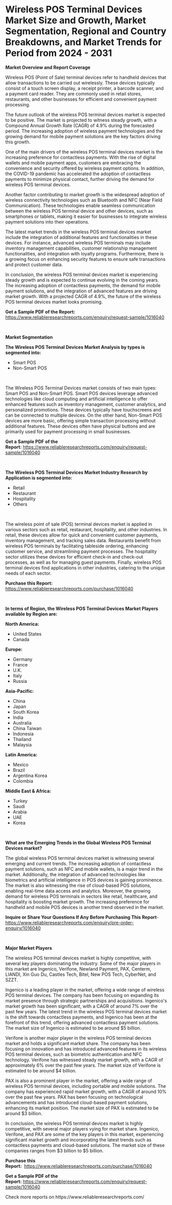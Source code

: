 <p><h1>Wireless POS Terminal Devices Market Size and Growth, Market Segmentation, Regional and Country Breakdowns, and Market Trends for Period from 2024 -  2031</h1></p><p><strong>Market Overview and Report Coverage</strong></p>
<p><p>Wireless POS (Point of Sale) terminal devices refer to handheld devices that allow transactions to be carried out wirelessly. These devices typically consist of a touch screen display, a receipt printer, a barcode scanner, and a payment card reader. They are commonly used in retail stores, restaurants, and other businesses for efficient and convenient payment processing.</p><p>The future outlook of the wireless POS terminal devices market is expected to be positive. The market is projected to witness steady growth, with a Compound Annual Growth Rate (CAGR) of 4.9% during the forecasted period. The increasing adoption of wireless payment technologies and the growing demand for mobile payment solutions are the key factors driving this growth.</p><p>One of the main drivers of the wireless POS terminal devices market is the increasing preference for contactless payments. With the rise of digital wallets and mobile payment apps, customers are embracing the convenience and security offered by wireless payment options. In addition, the COVID-19 pandemic has accelerated the adoption of contactless payments to minimize physical contact, further driving the demand for wireless POS terminal devices.</p><p>Another factor contributing to market growth is the widespread adoption of wireless connectivity technologies such as Bluetooth and NFC (Near Field Communication). These technologies enable seamless communication between the wireless POS terminal device and other devices, such as smartphones or tablets, making it easier for businesses to integrate wireless payment solutions into their operations.</p><p>The latest market trends in the wireless POS terminal devices market include the integration of additional features and functionalities in these devices. For instance, advanced wireless POS terminals may include inventory management capabilities, customer relationship management functionalities, and integration with loyalty programs. Furthermore, there is a growing focus on enhancing security features to ensure safe transactions and protect customer data.</p><p>In conclusion, the wireless POS terminal devices market is experiencing steady growth and is expected to continue evolving in the coming years. The increasing adoption of contactless payments, the demand for mobile payment solutions, and the integration of advanced features are driving market growth. With a projected CAGR of 4.9%, the future of the wireless POS terminal devices market looks promising.</p></p>
<p><strong>Get a Sample PDF of the Report:</strong> <a href="https://www.reliableresearchreports.com/enquiry/request-sample/1016040">https://www.reliableresearchreports.com/enquiry/request-sample/1016040</a></p>
<p>&nbsp;</p>
<p><strong>Market Segmentation</strong></p>
<p><strong>The Wireless POS Terminal Devices Market Analysis by types is segmented into:</strong></p>
<p><ul><li>Smart POS</li><li>Non-Smart POS</li></ul></p>
<p>&nbsp;</p>
<p><p>The Wireless POS Terminal Devices market consists of two main types: Smart POS and Non-Smart POS. Smart POS devices leverage advanced technologies like cloud computing and artificial intelligence to offer enhanced features such as inventory management, customer analytics, and personalized promotions. These devices typically have touchscreens and can be connected to multiple devices. On the other hand, Non-Smart POS devices are more basic, offering simple transaction processing without additional features. These devices often have physical buttons and are primarily used for payment processing in small businesses.</p></p>
<p><strong>Get a Sample PDF of the Report:</strong>&nbsp;<a href="https://www.reliableresearchreports.com/enquiry/request-sample/1016040">https://www.reliableresearchreports.com/enquiry/request-sample/1016040</a></p>
<p>&nbsp;</p>
<p><strong>The Wireless POS Terminal Devices Market Industry Research by Application is segmented into:</strong></p>
<p><ul><li>Retail</li><li>Restaurant</li><li>Hospitality</li><li>Others</li></ul></p>
<p>&nbsp;</p>
<p><p>The wireless point of sale (POS) terminal devices market is applied in various sectors such as retail, restaurant, hospitality, and other industries. In retail, these devices allow for quick and convenient customer payments, inventory management, and tracking sales data. Restaurants benefit from wireless POS terminals by facilitating tableside ordering, enhancing customer service, and streamlining payment processes. The hospitality sector utilizes these devices for efficient check-in and check-out processes, as well as for managing guest payments. Finally, wireless POS terminal devices find applications in other industries, catering to the unique needs of each sector.</p></p>
<p><strong>Purchase this Report:</strong>&nbsp; <a href="https://www.reliableresearchreports.com/purchase/1016040">https://www.reliableresearchreports.com/purchase/1016040</a></p>
<p>&nbsp;</p>
<p><strong>In terms of Region, the Wireless POS Terminal Devices Market Players available by Region are:</strong></p>
<p>
    <p> <strong> North America: </strong>
        <ul>
            <li>United States</li>
            <li>Canada</li>
        </ul>
        </p> 
    <p> <strong> Europe: </strong>
        <ul>
            <li>Germany</li>
            <li>France</li>
            <li>U.K.</li>
            <li>Italy</li>
            <li>Russia</li>
        </ul>
        </p> 
    <p> <strong> Asia-Pacific: </strong>
        <ul>
            <li>China</li>
            <li>Japan</li>
            <li>South Korea</li>
            <li>India</li>
            <li>Australia</li>
            <li>China Taiwan</li>
            <li>Indonesia</li>
            <li>Thailand</li>
            <li>Malaysia</li>
        </ul>
        </p> 
    <p> <strong> Latin America: </strong>
        <ul>
            <li>Mexico</li>
            <li>Brazil</li>
            <li>Argentina Korea</li>
            <li>Colombia</li>
        </ul>
        </p> 
    <p> <strong> Middle East & Africa: </strong>
        <ul>
            <li>Turkey</li>
            <li>Saudi</li>
            <li>Arabia</li>
            <li>UAE</li>
            <li>Korea</li>
        </ul>
    </p>
    </p>
<p>&nbsp;</p>
<p><strong>What are the Emerging Trends in the Global Wireless POS Terminal Devices market?</strong></p>
<p><p>The global wireless POS terminal devices market is witnessing several emerging and current trends. The increasing adoption of contactless payment solutions, such as NFC and mobile wallets, is a major trend in the market. Additionally, the integration of advanced technologies like biometrics and artificial intelligence in POS devices is gaining prominence. The market is also witnessing the rise of cloud-based POS solutions, enabling real-time data access and analytics. Moreover, the growing demand for wireless POS terminals in sectors like retail, healthcare, and hospitality is boosting market growth. The increasing preference for handheld and mobile POS devices is another trend observed in the market.</p></p>
<p><strong>Inquire or Share Your Questions If Any Before Purchasing This Report</strong>- <a href="https://www.reliableresearchreports.com/enquiry/pre-order-enquiry/1016040">https://www.reliableresearchreports.com/enquiry/pre-order-enquiry/1016040</a></p>
<p>&nbsp;</p>
<p><strong>Major Market Players</strong></p>
<p><p>The wireless POS terminal devices market is highly competitive, with several key players dominating the industry. Some of the major players in this market are Ingenico, Verifone, Newland Payment, PAX, Centerm, LIANDI, Xin Guo Du, Castles Tech, Bitel, New POS Tech, CyberNet, and SZZT.</p><p>Ingenico is a leading player in the market, offering a wide range of wireless POS terminal devices. The company has been focusing on expanding its market presence through strategic partnerships and acquisitions. Ingenico's market growth has been significant, with a CAGR of around 7% over the past few years. The latest trend in the wireless POS terminal devices market is the shift towards contactless payments, and Ingenico has been at the forefront of this trend, offering advanced contactless payment solutions. The market size of Ingenico is estimated to be around $5 billion.</p><p>Verifone is another major player in the wireless POS terminal devices market and holds a significant market share. The company has been focusing on innovation and has introduced advanced features in its wireless POS terminal devices, such as biometric authentication and NFC technology. Verifone has witnessed steady market growth, with a CAGR of approximately 6% over the past few years. The market size of Verifone is estimated to be around $4 billion.</p><p>PAX is also a prominent player in the market, offering a wide range of wireless POS terminal devices, including portable and mobile solutions. The company has experienced rapid market growth, with a CAGR of around 10% over the past few years. PAX has been focusing on technological advancements and has introduced cloud-based payment solutions, enhancing its market position. The market size of PAX is estimated to be around $3 billion.</p><p>In conclusion, the wireless POS terminal devices market is highly competitive, with several major players vying for market share. Ingenico, Verifone, and PAX are some of the key players in this market, experiencing significant market growth and incorporating the latest trends such as contactless payments and cloud-based solutions. The market size of these companies ranges from $3 billion to $5 billion.</p></p>
<p><strong>Purchase this Report:</strong>&nbsp;&nbsp;<a href="https://www.reliableresearchreports.com/purchase/1016040">https://www.reliableresearchreports.com/purchase/1016040</a></p>
<p></p>
<p><strong>Get a Sample PDF of the Report:</strong>&nbsp;<a href="https://www.reliableresearchreports.com/enquiry/request-sample/1016040">https://www.reliableresearchreports.com/enquiry/request-sample/1016040</a></p>
<p>Check more reports on https://www.reliableresearchreports.com/</p>